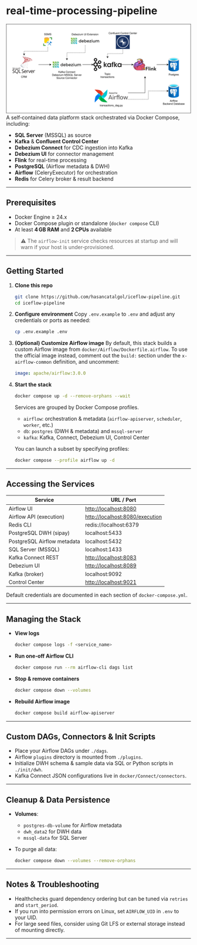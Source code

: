 # real-time-processing-pipeline

![Project Directory Structure](./pictures/architecture.svg)
A self‑contained data platform stack orchestrated via Docker Compose, including:

* **SQL Server** (MSSQL) as source
* **Kafka** & **Confluent Control Center**
* **Debezium Connect** for CDC ingestion into Kafka
* **Debezium UI** for connector management
* **Flink** for real-time processing
* **PostgreSQL** (Airflow metadata & DWH)
* **Airflow** (CeleryExecutor) for orchestration
* **Redis** for Celery broker & result backend



---

## Prerequisites

* Docker Engine ≥ 24.x
* Docker Compose plugin or standalone (`docker compose` CLI)
* At least **4 GB RAM** and **2 CPUs** available

> ⚠️ The `airflow-init` service checks resources at startup and will warn if your host is under‑provisioned.

---

## Getting Started

1. **Clone this repo**

   ```bash
   git clone https://github.com/hasancatalgol/iceflow-pipeline.git
   cd iceflow-pipeline
   ```

2. **Configure environment**
   Copy `.env.example` to `.env` and adjust any credentials or ports as needed:

   ```bash
   cp .env.example .env
   ```

3. **(Optional) Customize Airflow image**
   By default, this stack builds a custom Airflow image from `docker/Airflow/Dockerfile.airflow`.
   To use the official image instead, comment out the `build:` section under the `x-airflow-common` definition, and uncomment:

   ```yaml
   image: apache/airflow:3.0.0
   ```

4. **Start the stack**

   ```bash
   docker compose up -d --remove-orphans --wait
   ```

   Services are grouped by Docker Compose profiles.

   * `airflow`: orchestration & metadata (`airflow-apiserver`, `scheduler`, `worker`, etc.)
   * `db`: `postgres` (DWH & metadata) and `mssql-server`
   * `kafka`: Kafka, Connect, Debezium UI, Control Center

   You can launch a subset by specifying profiles:

   ```bash
   docker compose --profile airflow up -d
   ```

---

## Accessing the Services

| Service                     | URL / Port                                                         |
| --------------------------- | ------------------------------------------------------------------ |
| Airflow UI                  | [http://localhost:8080](http://localhost:8080)                     |
| Airflow API (execution)     | [http://localhost:8080/execution](http://localhost:8080/execution) |
| Redis CLI                   | redis\://localhost:6379                                            |
| PostgreSQL DWH (sipay)      | localhost:5433                                                     |
| PostgreSQL Airflow metadata | localhost:5432                                                     |
| SQL Server (MSSQL)          | localhost:1433                                                     |
| Kafka Connect REST          | [http://localhost:8083](http://localhost:8083)                     |
| Debezium UI                 | [http://localhost:8089](http://localhost:8089)                     |
| Kafka (broker)              | localhost:9092                                                     |
| Control Center              | [http://localhost:9021](http://localhost:9021)                     |

Default credentials are documented in each section of `docker-compose.yml`.

---

## Managing the Stack

* **View logs**

  ```bash
  docker compose logs -f <service_name>
  ```

* **Run one‑off Airflow CLI**

  ```bash
  docker compose run --rm airflow-cli dags list
  ```

* **Stop & remove containers**

  ```bash
  docker compose down --volumes
  ```

* **Rebuild Airflow image**

  ```bash
  docker compose build airflow-apiserver
  ```

---

## Custom DAGs, Connectors & Init Scripts

* Place your Airflow DAGs under `./dags`.
* Airflow `plugins` directory is mounted from `./plugins`.
* Initialize DWH schema & sample data via SQL or Python scripts in `./init/dwh`.
* Kafka Connect JSON configurations live in `docker/Connect/connectors`.

---

## Cleanup & Data Persistence

* **Volumes**:

  * `postgres-db-volume` for Airflow metadata
  * `dwh_data2` for DWH data
  * `mssql-data` for SQL Server

* To purge all data:

  ```bash
  docker compose down --volumes --remove-orphans
  ```

---

## Notes & Troubleshooting

* Healthchecks guard dependency ordering but can be tuned via `retries` and `start_period`.
* If you run into permission errors on Linux, set `AIRFLOW_UID` in `.env` to your UID.
* For large seed files, consider using Git LFS or external storage instead of mounting directly.

---

